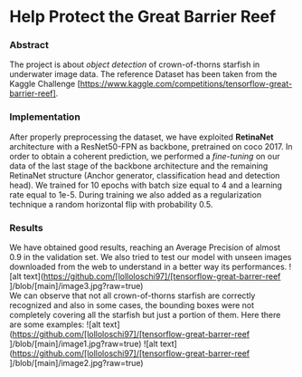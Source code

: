 # Help Protect the Great Barrier Reef

### Abstract
The project is about *object detection* of crown-of-thorns starfish in underwater image data. The reference Dataset has been taken from the Kaggle Challenge [https://www.kaggle.com/competitions/tensorflow-great-barrier-reef]. <br/> 

### Implementation
After properly preprocessing the dataset, we have exploited **RetinaNet** architecture with a ResNet50-FPN as backbone, pretrained on coco 2017. In order to obtain a coherent prediction, we performed a *fine-tuning* on our data of the last stage of the backbone architecture
and the remaining RetinaNet structure (Anchor generator, classification head and detection
head). We trained for 10 epochs with batch size equal to 4 and a learning rate
equal to 1e-5. During training we also added as a regularization technique a random horizontal flip with probability 0.5.

### Results
We have obtained good results, reaching an Average Precision of almost 0.9 in the validation set. We also tried to test our model with unseen images downloaded from the web to understand in a better way its performances. 
![alt text](https://github.com/[lolloloschi97]/[tensorflow-great-barrer-reef
]/blob/[main]/image3.jpg?raw=true)<br/>
We can observe that not all crown-of-thorns starfish are correctly recognized and also in some cases, the bounding boxes were not completely covering all the starfish but just a portion of them. Here there are some examples:
![alt text](https://github.com/[lolloloschi97]/[tensorflow-great-barrer-reef
]/blob/[main]/image1.jpg?raw=true)
![alt text](https://github.com/[lolloloschi97]/[tensorflow-great-barrer-reef
]/blob/[main]/image2.jpg?raw=true)
